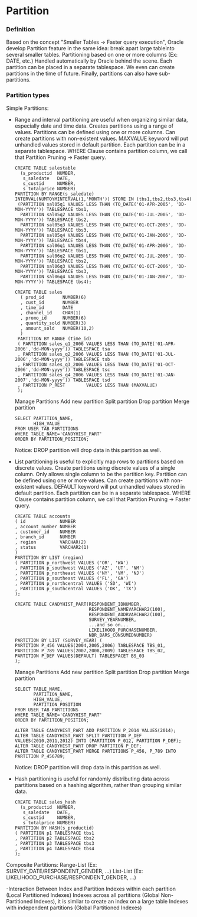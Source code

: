# Partition

### Definition
Based on the concept "Smaller Tables -> Faster query execution", Oracle develop Partition feature in the same idea: break apart large tableinto several smaller tables.
Partitioning based on one or more columns (Ex: DATE, etc.)
Handled automatically by Oracle behind the scene.
Each partition can be placed in a separate tablespace.
We even can create partitions in the time of future.
Finally, partitions can also have sub-partitions.

### Partition types
Simple Partitions:
- Range and interval partitioning are useful when organizing similar data, especially date and time data.
	Creates partitions using a range of values.
	Partitions can be defined using one or more columns.
	Can create partitions with non-existent values.
	MAXVALUE keyword will put unhandled values stored in default partition.
	Each partition can be in a separate tablespace.
	WHERE Clause contains partition column, we call that Partition Pruning -> Faster query.
	```
	CREATE TABLE salestable
	  (s_productid  NUMBER,
	   s_saledate   DATE,
	   s_custid     NUMBER,
	   s_totalprice NUMBER)
	PARTITION BY RANGE(s_saledate)
	INTERVAL(NUMTOYMINTERVAL(1,'MONTH')) STORE IN (tbs1,tbs2,tbs3,tbs4)
	 (PARTITION sal05q1 VALUES LESS THAN (TO_DATE('01-APR-2005', 'DD-MON-YYYY')) TABLESPACE tbs1,
	  PARTITION sal05q2 VALUES LESS THAN (TO_DATE('01-JUL-2005', 'DD-MON-YYYY')) TABLESPACE tbs2,
	  PARTITION sal05q3 VALUES LESS THAN (TO_DATE('01-OCT-2005', 'DD-MON-YYYY')) TABLESPACE tbs3,
	  PARTITION sal05q4 VALUES LESS THAN (TO_DATE('01-JAN-2006', 'DD-MON-YYYY')) TABLESPACE tbs4,
	  PARTITION sal06q1 VALUES LESS THAN (TO_DATE('01-APR-2006', 'DD-MON-YYYY')) TABLESPACE tbs1,
	  PARTITION sal06q2 VALUES LESS THAN (TO_DATE('01-JUL-2006', 'DD-MON-YYYY')) TABLESPACE tbs2,
	  PARTITION sal06q3 VALUES LESS THAN (TO_DATE('01-OCT-2006', 'DD-MON-YYYY')) TABLESPACE tbs3,
	  PARTITION sal06q4 VALUES LESS THAN (TO_DATE('01-JAN-2007', 'DD-MON-YYYY')) TABLESPACE tbs4);
	  
	CREATE TABLE sales
	  ( prod_id       NUMBER(6)
	  , cust_id       NUMBER
	  , time_id       DATE
	  , channel_id    CHAR(1)
	  , promo_id      NUMBER(6)
	  , quantity_sold NUMBER(3)
	  , amount_sold   NUMBER(10,2)
	  )
	 PARTITION BY RANGE (time_id)
	 ( PARTITION sales_q1_2006 VALUES LESS THAN (TO_DATE('01-APR-2006','dd-MON-yyyy')) TABLESPACE tsa
	 , PARTITION sales_q2_2006 VALUES LESS THAN (TO_DATE('01-JUL-2006','dd-MON-yyyy')) TABLESPACE tsb
	 , PARTITION sales_q3_2006 VALUES LESS THAN (TO_DATE('01-OCT-2006','dd-MON-yyyy')) TABLESPACE tsc
	 , PARTITION sales_q4_2006 VALUES LESS THAN (TO_DATE('01-JAN-2007','dd-MON-yyyy')) TABLESPACE tsd
	 , PARTITION P_REST 	   VALUES LESS THAN (MAXVALUE)
	 );
	```
	Manage Partitions
	Add new partition
	Split partition
	Drop partition
	Merge partition
	```
	SELECT PARTITION_NAME,
		   HIGH_VALUE
	FROM USER_TAB_PARTITIONS
	WHERE TABLE_NAME='CANDYHIST_PART'
	ORDER BY PARTITION_POSITION;
	```
	Notice: DROP partition will drop data in this partition as well.
	
- List partitioning is useful to explicitly map rows to partitions based on discrete values.
	Create partitions using discrete values of a single column.
	Only allows single column to be the partition key.
	Partition can be defined using one or more values.
	Can create partitions with non-existent values.
	DEFAULT keyword will put unhandled values stored in default partition.
	Each partition can be in a separate tablespace.
	WHERE Clause contains partition column, we call that Partition Pruning -> Faster query.
	```
	CREATE TABLE accounts
	( id             NUMBER
	, account_number NUMBER
	, customer_id    NUMBER
	, branch_id      NUMBER
	, region         VARCHAR(2)
	, status         VARCHAR2(1)
	)
	PARTITION BY LIST (region)
	( PARTITION p_northwest VALUES ('OR', 'WA')
	, PARTITION p_southwest VALUES ('AZ', 'UT', 'NM')
	, PARTITION p_northeast VALUES ('NY', 'VM', 'NJ')
	, PARTITION p_southeast VALUES ('FL', 'GA')
	, PARTITION p_northcentral VALUES ('SD', 'WI')
	, PARTITION p_southcentral VALUES ('OK', 'TX')
	);
	
	CREATE TABLE CANDYHIST_PART(RESPONDENT_IDNUMBER,
								RESPONDENT_NAMEVARCHAR2(100),
								RESPONDENT_ADDRVARCHAR2(100),
								SURVEY_YEARNUMBER,
								...and so on...
								LIKELIHOOD_PURCHASENUMBER,
								NBR_BARS_CONSUMEDNUMBER)
	PARTITION BY LIST (SURVEY_YEAR) (
	PARTITION P_456 VALUES(2004,2005,2006) TABLESPACE TBS_01,
	PARTITION P_789 VALUES(2007,2008,2009) TABLESPACE TBS_02,
	PARTITION P_DEF VALUES(DEFAULT) TABLESPACET BS_03
	);
	```
	
	Manage Partitions
	Add new partition
	Split partition
	Drop partition
	Merge partition
	```
	SELECT TABLE_NAME,
		   PARTITION_NAME,
		   HIGH_VALUE,
		   PARTITION_POSITION
	FROM USER_TAB_PARTITIONS
	WHERE TABLE_NAME='CANDYHIST_PART'
	ORDER BY PARTITION_POSITION;
	
	ALTER TABLE CANDYHIST_PART ADD PARTITION P_2014 VALUES(2014);
	ALTER TABLE CANDYHIST_PART SPLIT PARTITION P_DEF VALUES(2010,2011,2012) INTO (PARTITION P_012, PARTITION P_DEF);
	ALTER TABLE CANDYHIST_PART DROP PARTITION P_DEF;
	ALTER TABLE CANDYHIST_PART MERGE PARTITIONS P_456, P_789 INTO PARTITION P_456789;
	```
	Notice: DROP partition will drop data in this partition as well.
	
- Hash partitioning is useful for randomly distributing data across partitions based on a hashing algorithm, rather than grouping similar data.
	```
	CREATE TABLE sales_hash
	  (s_productid  NUMBER,
	   s_saledate   DATE,
	   s_custid     NUMBER,
	   s_totalprice NUMBER)
	PARTITION BY HASH(s_productid)
	( PARTITION p1 TABLESPACE tbs1
	, PARTITION p2 TABLESPACE tbs2
	, PARTITION p3 TABLESPACE tbs3
	, PARTITION p4 TABLESPACE tbs4
	);
	```
	
Composite Partitions:
Range-List (Ex: SURVEY_DATE/RESPONDENT_GENDER, ...)
List-List (Ex: LIKELIHOOD_PURCHASE/RESPONDENT_GENDER, ...)

-Interaction Between Index and Partition
Indexes within each partition (Local Partitioned Indexes)
Indexes across all partitions (Global Non-Partitioned Indexes), it is similar to create an index on a large table
Indexes with independent partitions (Global Partitioned Indexes)
